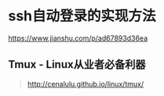 # ssh自动登录的实现方法
https://www.jianshu.com/p/ad67893d36ea

## Tmux - Linux从业者必备利器
><http://cenalulu.github.io/linux/tmux/>
